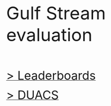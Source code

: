 <br> 

<font size="7"> Gulf Stream evaluation</font>

<br> 
 
<br> 
 
[<font size="6"> > Leaderboards</font>](eval_GS_leaderboards.md)  
 
[<font size="6"> > DUACS</font>](eval_GS_duacs.md)  